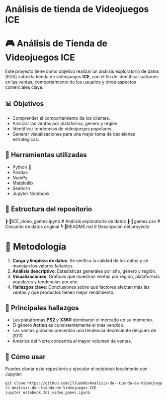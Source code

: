 # Análisis de  tienda de Videojuegos ICE

# 🎮 Análisis de Tienda de Videojuegos ICE

Este proyecto tiene como objetivo realizar un análisis exploratorio de datos (EDA) sobre la tienda de videojuegos **ICE**, con el fin de identificar patrones en las ventas, comportamiento de los usuarios y otros aspectos comerciales clave.

## 📊 Objetivos

- Comprender el comportamiento de los clientes.
- Analizar las ventas por plataforma, género y región.
- Identificar tendencias de videojuegos populares.
- Generar visualizaciones para una mejor toma de decisiones estratégicas.

## 🧰 Herramientas utilizadas

- Python 🐍
- Pandas
- NumPy
- Matplotlib
- Seaborn
- Jupyter Notebook

## 📁 Estructura del repositorio
┣ 📄ICE_video_games.ipynb # Análisis exploratorio de datos
┣ 📄games.csv # Conjunto de datos original
┗ 📄README.md # Descripción del proyecto
# 🧪 Metodología

1. **Carga y limpieza de datos**: Se verifica la calidad de los datos y se manejan los valores faltantes.
2. **Análisis descriptivo**: Estadísticas generales por año, género y región.
3. **Visualizaciones**: Gráficos que muestran ventas por región, plataformas populares y tendencias por año.
4. **Hallazgos clave**: Conclusiones sobre qué factores afectan más las ventas y qué productos tienen mejor rendimiento.

## 📌 Principales hallazgos

- Las plataformas **PS2** y **X360** dominaron el mercado en su momento.
- El género **Action** es consistentemente el más vendido.
- Las ventas globales presentan una tendencia decreciente después de 2010.
- América del Norte concentra el mayor volumen de ventas.

## 🚀 Cómo usar

Puedes clonar este repositorio y ejecutar el notebook localmente con Jupyter:

```bash
git clone https://github.com/17Juan08/Analisis-de--tienda-de-Videojuegos-ICE.git
cd Analisis-de--tienda-de-Videojuegos-ICE
jupyter notebook ICE_video_games.ipynb

